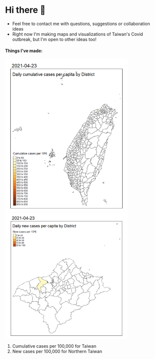 # Hi there 👋

- Feel free to contact me with questions, suggestions or collaboration ideas
- Right now I'm making maps and visualizations of Taiwan's Covid outbreak, but I'm open to other ideas too!

#### Things I've made: 
<img src="https://github.com/Russell-Shean/Covid_SHINY_MAP/blob/main/quanguo_prev.gif" width="400" height="auto" /><img src="https://github.com/Russell-Shean/Covid_SHINY_MAP/blob/main/beibu_inc.gif" width="400" height="auto" />

1. Cumulative cases per 100,000 for Taiwan
2. New cases per 100,000 for Northern Taiwan


<!--
**Russell-Shean/Russell-Shean** is a ✨ _special_ ✨ repository because its `README.md` (this file) appears on your GitHub profile.


